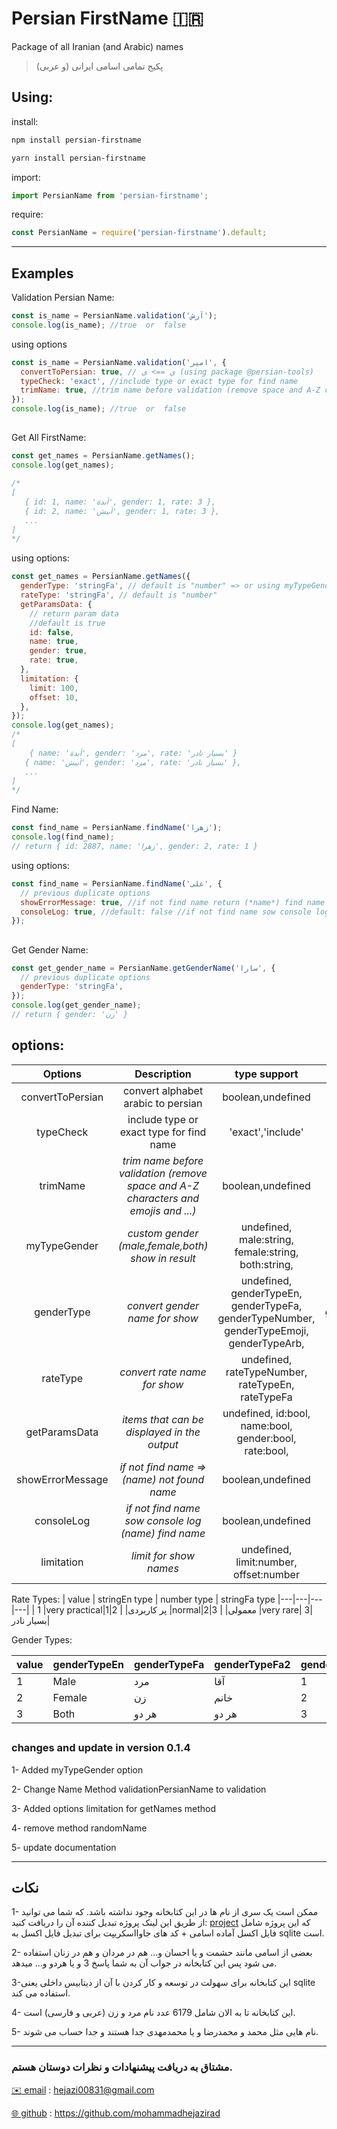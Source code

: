 # Persian FirstName 🇮🇷

Package of all Iranian (and Arabic) names

> پکیج تمامی اسامی ایرانی (و عربی)

## Using:

install:

```bash
npm install persian-firstname
```

```bash
yarn install persian-firstname
```

import:

```javascript
import PersianName from 'persian-firstname';
```

require:

```javascript
const PersianName = require('persian-firstname').default;
```

---

## Examples

Validation Persian Name:

```javascript
const is_name = PersianName.validation('آرش');
console.log(is_name); //true  or  false
```

using options

```javascript
const is_name = PersianName.validation('امیر', {
  convertToPersian: true, // ي ==> ی (using package @persian-tools)
  typeCheck: 'exact', //include type or exact type for find name
  trimName: true, //trim name before validation (remove space and A-Z characters and emojis and ...)
});
console.log(is_name); //true  or  false
```

##

Get All FirstName:

```javascript
const get_names = PersianName.getNames();
console.log(get_names);

/*
[
   { id: 1, name: 'اَبدەَ', gender: 1, rate: 3 },
   { id: 2, name: 'اَبیش', gender: 1, rate: 3 },
   ...
]
*/
```

using options:

```javascript
const get_names = PersianName.getNames({
  genderType: 'stringFa', // default is "number" => or using myTypeGender,
  rateType: 'stringFa', // default is "number"
  getParamsData: {
    // return param data
    //default is true
    id: false,
    name: true,
    gender: true,
    rate: true,
  },
  limitation: {
    limit: 100,
    offset: 10,
  },
});
console.log(get_names);
/*
[
    { name: 'اَبدەَ', gender: 'مرد', rate: 'بسیار نادر' }
   { name: 'اَبیش', gender: 'مرد', rate: 'بسیار نادر' },
   ...
]
*/
```



Find Name:

```javascript
const find_name = PersianName.findName('زهرا');
console.log(find_name);
// return { id: 2887, name: 'زهرا', gender: 2, rate: 1 }
```

using options:

```javascript
const find_name = PersianName.findName('علی', {
  // previous duplicate options
  showErrorMessage: true, //if not find name return (*name*) find name  //default: false
  consoleLog: true, //default: false //if not find name sow console log (*name*) find name
});
```

##

Get Gender Name:

```javascript
const get_gender_name = PersianName.getGenderName('سارا', {
  // previous duplicate options
  genderType: 'stringFa',
});
console.log(get_gender_name);
// return { gender: 'زن' }
```

## options:

|    **Options**   |                                   **Description**                                  |                                     **type support**                                     |    **Default**   |
|:----------------:|:----------------------------------------------------------------------------------:|:----------------------------------------------------------------------------------------:|:----------------:|
| convertToPersian |                         convert alphabet arabic to persian                         |                                     boolean,undefined                                    |       false      |
|     typeCheck    |                      include type or exact type for find name                      |                                     'exact','include'                                    |       exact      |
|     trimName     | _trim name before validation (remove space and A-Z characters and emojis and ...)_ |                                     boolean,undefined                                    |       false      |
|   myTypeGender   |                  _custom gender (male,female,both) show in result_                 |                    undefined, male:string, female:string, both:string,                   |     undefined    |
|    genderType    |                           _convert gender name for show_                           | undefined, genderTypeEn, genderTypeFa, genderTypeNumber, genderTypeEmoji, genderTypeArb, | genderTypeNumber |
|     rateType     |                            _convert rate name for show_                            |                     undefined, rateTypeNumber, rateTypeEn, rateTypeFa                    |  rateTypeNumber  |
|   getParamsData  |                     _items that can be displayed in the output_                    |                  undefined, id:bool, name:bool, gender:bool, rate:bool,                  |     undefined    |
| showErrorMessage |                    _if not find name => (*name*) not found name_                   |                                     boolean,undefined                                    |       false      |
|    consoleLog    |                _if not find name sow console log (*name*) find name_               |                                     boolean,undefined                                    |       false      |
|    limitation    |                               _limit for show names_                               |                          undefined, limit:number, offset:number                          |     undefined    |

Rate Types:
| value | stringEn type | number type | stringFa type
|---|---|---|---|
| 1 |very practical|1|پر کاربردی|
| 2 |normal|2|معمولی|
| 3 |very rare| 3| بسیار نادر|

Gender Types:

| value | genderTypeEn | genderTypeFa | genderTypeFa2 | genderTypeNumber | genderTypeEmoji | genderTypeArb |
| ----- | ------------ | ------------ | ------------- | ---------------- | --------------- | ------------- |
| 1     | Male         | مرد          | آقا           | 1                | ♂️              | مذکر          |
| 2     | Female       | زن           | خانم          | 2                | ♀️              | مونت          |
| 3     | Both         | هر دو        | هر دو         | 3                | ♂️♀️            | هر دو         |

##

##

### changes and update in version 0.1.4

1- Added myTypeGender option

2- Change Name Method validationPersianName to validation

3- Added options limitation for getNames method

4- remove method randomName

5- update documentation

---

## نکات

1- ممکن است یک سری از نام ها در این کتابخانه وجود نداشته باشد. که شما می توانید از طریق این لینک پروژه تبدیل کننده آن را دریافت کنید: [project](https://github.com/mohammadhejazirad/converExcelToSqlite_forLibrary)
که این پروژه شامل فایل اکسل آماده اسامی + کد های جاوااسکریپت برای تبدیل فایل اکسل به sqlite است.

2- بعضی از اسامی مانند حشمت و یا احسان و... هم در مردان و هم در زنان استفاده می شود پس این کتابخانه در جواب آن به شما پاسخ 3 و یا هردو و... میدهد.

3-این کتابخانه برای سهولت در توسعه و کار کردن با آن از دیتابیس داخلی یعنی sqlite استفاده می کند.

4- این کتابخانه تا به الان شامل 6179 عدد نام مرد و زن (عربی و فارسی) است.

5- نام هایی مثل محمد و محمدرضا و یا محمدمهدی جدا هستند و جدا حساب می شوند.

---

### مشتاق به دریافت پیشنهادات و نظرات دوستان هستم.

[✉️ email](mailto:hejazi00831@gmail.com) : hejazi00831@gmail.com

[🌐 github](https://github.com/mohammadhejazirad) : https://github.com/mohammadhejazirad
